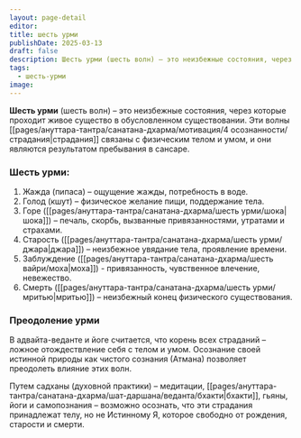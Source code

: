 ```yaml
---
layout: page-detail
editor: 
title: шесть урми
publishDate: 2025-03-13
draft: false
description: Шесть урми (шесть волн) – это неизбежные состояния, через которые проходит живое существо в обусловленном существовании. Эти волны страдания связаны с физическим телом и умом, и они являются результатом пребывания в сансаре.
tags:
  - шесть-урми
image:
---
```

**Шесть урми** (шесть волн) – это неизбежные состояния, через которые проходит живое существо в обусловленном существовании. Эти волны [[pages/ануттара-тантра/санатана-дхарма/мотивация/4 осознанности/страдания|страдания]] связаны с физическим телом и умом, и они являются результатом пребывания в сансаре.

### Шесть урми:

1. Жажда (пипаса) – ощущение жажды, потребность в воде.
2. Голод (кшут) – физическое желание пищи, поддержание тела.
3. Горе ([[pages/ануттара-тантра/санатана-дхарма/шесть урми/шока|шока]]) – печаль, скорбь, вызванные привязанностями, утратами и страхами.
4. Старость ([[pages/ануттара-тантра/санатана-дхарма/шесть урми/джара|джара]]) – неизбежное увядание тела, проявление времени.
5. Заблуждение ([[pages/ануттара-тантра/санатана-дхарма/шесть вайри/моха|моха]]) - привязанность, чувственное влечение, невежество.
6. Смерть ([[pages/ануттара-тантра/санатана-дхарма/шесть урми/мритью|мритью]]) – неизбежный конец физического существования.

### Преодоление урми

В адвайта-веданте и йоге считается, что корень всех страданий – ложное отождествление себя с телом и умом. Осознание своей истинной природы как чистого сознания (Атмана) позволяет преодолеть влияние этих волн.

Путем садханы (духовной практики) – медитации, [[pages/ануттара-тантра/санатана-дхарма/шат-даршана/веданта/бхакти|бхакти]], гьяны, йоги и самопознания – возможно осознать, что эти страдания принадлежат телу, но не Истинному Я, которое свободно от рождения, старости и смерти.

